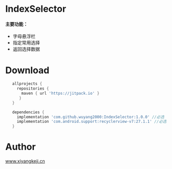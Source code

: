 # IndexSelector

#### 主要功能：

-   字母悬浮栏
-   指定常用选择
-   返回选择数据

# Download

  ```groovy
     allprojects {
       repositories {
         maven { url 'https://jitpack.io' }
        }
     }
  ```
  ```groovy
     dependencies {
       implementation 'com.github.wuyang2000:IndexSelector:1.0.0' //必选
       implementation 'com.android.support:recyclerview-v7:27.1.1' //必选
     }
  ```

# Author
www.xiyangkeji.cn
